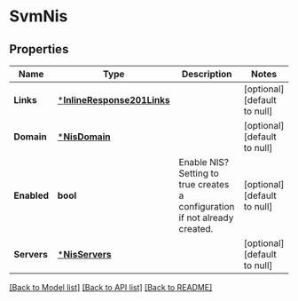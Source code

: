 # SvmNis

## Properties
Name | Type | Description | Notes
------------ | ------------- | ------------- | -------------
**Links** | [***InlineResponse201Links**](inline_response_201__links.md) |  | [optional] [default to null]
**Domain** | [***NisDomain**](nis_domain.md) |  | [optional] [default to null]
**Enabled** | **bool** | Enable NIS? Setting to true creates a configuration if not already created. | [optional] [default to null]
**Servers** | [***NisServers**](nis_servers.md) |  | [optional] [default to null]

[[Back to Model list]](../README.md#documentation-for-models) [[Back to API list]](../README.md#documentation-for-api-endpoints) [[Back to README]](../README.md)



